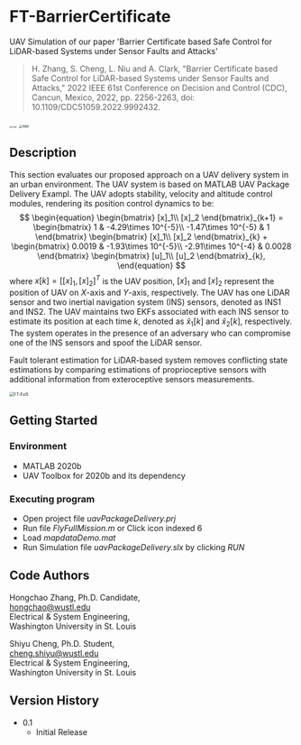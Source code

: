 # FT-BarrierCertificate

UAV Simulation of our paper 'Barrier Certificate based Safe Control for LiDAR-based Systems under Sensor Faults and Attacks'

> H. Zhang, S. Cheng, L. Niu and A. Clark, "Barrier Certificate based Safe Control for LiDAR-based Systems under Sensor Faults and Attacks," 2022 IEEE 61st Conference on Decision and Control (CDC), Cancun, Mexico, 2022, pp. 2256-2263, doi: 10.1109/CDC51059.2022.9992432.

<img src="/Users/ericzhang/Downloads/image.png" alt="image" style="zoom: 23%;" /> <img src="/Users/ericzhang/Downloads/lidar.png" alt="lidar" style="zoom: 40%;" />

## Description

This section evaluates our proposed approach on a UAV delivery system in an urban environment.
The UAV system is based on MATLAB UAV Package Delivery Exampl. The UAV adopts stability, velocity and altitude control modules, rendering its position control dynamics to be: 
$$
\begin{equation}
    \begin{bmatrix}
    [x]_1\\
    [x]_2
    \end{bmatrix}_{k+1}
    =
    \begin{bmatrix}
    1 & -4.29\times 10^{-5}\\
    -1.47\times 10^{-5} & 1
    \end{bmatrix}
    \begin{bmatrix}
    [x]_1\\
    [x]_2
    \end{bmatrix}_{k}
    +
    \begin{bmatrix}
    0.0019 & -1.93\times 10^{-5}\\
    -2.91\times 10^{-4} & 0.0028
    \end{bmatrix}
    \begin{bmatrix}
    [u]_1\\
    [u]_2
    \end{bmatrix}_{k},
\end{equation}
$$
where $x[k]=[[x]_1,[x]_2]^T$ is the UAV position, $[x]_1$ and $[x]_2$ represent the position of UAV on $X$-axis and $Y$-axis, respectively. The UAV has one LiDAR sensor and two inertial navigation system (INS) sensors, denoted as INS1 and INS2. The UAV maintains two EKFs associated with each INS sensor to estimate its position at each time $k$, denoted as $\hat{x}_1[k]$ and $\hat{x}_2[k]$, respectively. The system operates in the presence of an adversary who can compromise one of the INS sensors and spoof the LiDAR sensor. 

Fault tolerant estimation for LiDAR-based system removes conflicting state estimations by comparing estimations of proprioceptive sensors with additional information from exteroceptive sensors measurements. 

 <img src="/Users/ericzhang/Downloads/FT-Est5.png" alt="FT-Est5" style="zoom:50%;" />

## Getting Started

### Environment

* MATLAB 2020b
* UAV Toolbox for 2020b and its dependency

### Executing program

* Open project file *uavPackageDelivery.prj*
* Run file *FlyFullMission.m* or Click icon indexed 6
* Load *mapdataDemo.mat*
* Run Simulation file *uavPackageDelivery.slx* by clicking *RUN*

## Code Authors

Hongchao Zhang, Ph.D. Candidate, \
hongchao@wustl.edu\
Electrical & System Engineering, \
Washington University in St. Louis



Shiyu Cheng, Ph.D. Student, \
cheng.shiyu@wustl.edu\
Electrical & System Engineering, \
Washington University in St. Louis

## Version History

* 0.1
  * Initial Release
